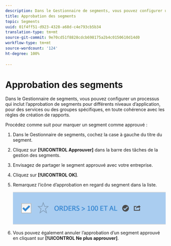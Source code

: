 ```yaml
---
description: Dans le Gestionnaire de segments, vous pouvez configurer un processus qui inclut l’approbation de segments pour différents niveaux d’application, pour des services ou des groupes spécifiques, en toute cohérence avec les règles de création de rapports.
title: Approbation des segments
topic: Segments
uuid: 01f4ff51-d923-4328-a68d-c4e793cb5b34
translation-type: tm+mt
source-git-commit: 9e70cd51f8828cdcb698175a2b4c0150610d14d0
workflow-type: tm+mt
source-wordcount: '124'
ht-degree: 100%

---
```



# Approbation des segments

Dans le Gestionnaire de segments, vous pouvez configurer un processus qui inclut l’approbation de segments pour différents niveaux d’application, pour des services ou des groupes spécifiques, en toute cohérence avec les règles de création de rapports.

Procédez comme suit pour marquer un segment comme approuvé :

1. Dans le Gestionnaire de segments, cochez la case à gauche du titre du segment.
1. Cliquez sur **[!UICONTROL Approuver]** dans la barre des tâches de la gestion des segments.
1. Envisagez de partager le segment approuvé avec votre entreprise.
1. Cliquez sur **[!UICONTROL OK]**.
1. Remarquez l’icône d’approbation en regard du segment dans la liste.

   ![](assets/seg_approved.png)

1. Vous pouvez également annuler l’approbation d’un segment approuvé en cliquant sur **[!UICONTROL Ne plus approuver]**.

